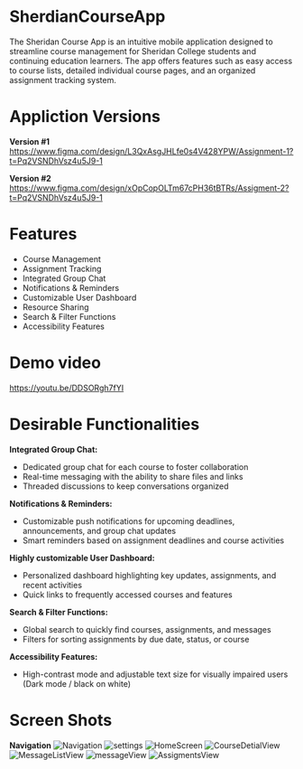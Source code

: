 # SherdianCourseApp
The Sheridan Course App is an intuitive mobile application designed to streamline course management for Sheridan College students and continuing education learners. The app offers features such as easy access to course lists, detailed individual course pages, and an organized assignment tracking system.


# Appliction Versions

**Version #1** 
https://www.figma.com/design/L3QxAsgJHLfe0s4V428YPW/Assignment-1?t=Pq2VSNDhVsz4u5J9-1

**Version #2**
https://www.figma.com/design/xOpCopOLTm67cPH36tBTRs/Assigment-2?t=Pq2VSNDhVsz4u5J9-1


# Features

- Course Management
- Assignment Tracking
- Integrated Group Chat
- Notifications & Reminders
- Customizable User Dashboard
- Resource Sharing
- Search & Filter Functions
- Accessibility Features

# Demo video 

https://youtu.be/DDSORgh7fYI

# Desirable Functionalities

**Integrated Group Chat:**
- Dedicated group chat for each course to foster collaboration
- Real-time messaging with the ability to share files and links
- Threaded discussions to keep conversations organized

**Notifications & Reminders:**
- Customizable push notifications for upcoming deadlines, announcements, and group chat updates
- Smart reminders based on assignment deadlines and course activities

**Highly customizable User Dashboard:**
- Personalized dashboard highlighting key updates, assignments, and recent activities
- Quick links to frequently accessed courses and features

**Search & Filter Functions:**
- Global search to quickly find courses, assignments, and messages
- Filters for sorting assignments by due date, status, or course

**Accessibility Features:**
- High-contrast mode and adjustable text size for visually impaired users (Dark mode / black on white)
  
# Screen Shots 

**Navigation**
![Navigation](https://github.com/user-attachments/assets/075b8ca1-e163-46eb-8f60-2a6e4e3c4ec5)
![settings](https://github.com/user-attachments/assets/95d80052-8fdb-42dd-9d0d-d790fdbcc4a7)
![HomeScreen](https://github.com/user-attachments/assets/e921650f-57b9-463c-b203-edee5569894e)
![CourseDetialView](https://github.com/user-attachments/assets/250af45c-b774-4e9d-9692-22de52af96be)
![MessageListView](https://github.com/user-attachments/assets/c3181101-ec27-48b2-92b5-b3df19dea6e8)
![messageView](https://github.com/user-attachments/assets/7c7e533c-c80e-4e15-b043-5a96dc54caa5)
![AssigmentsView](https://github.com/user-attachments/assets/2fe855c8-dba6-4b18-ba02-fc8b0adffec4)
